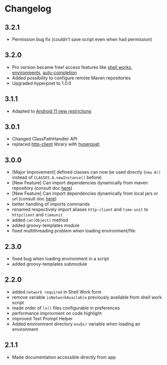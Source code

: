 # Changelog

## 3.2.1
- Permission bug fix (couldn't save script even when had permission)

## 3.2.0
- Pro version became free! access features like [shell works](https://tambapps.github.io/groovy-shell-user-manual/environments/), [environments](https://tambapps.github.io/groovy-shell-user-manual/shell-works/), [auto-completion](https://tambapps.github.io/groovy-shell-user-manual/auto-completion/)
- Added possibility to configure remote Maven repositories
- Upgraded hyperpoet to 1.0.0

## 3.1.1
- Adapted to [Android 11 new restrictions](https://developer.android.com/about/versions/11/privacy/storage#:~:text=Android%2011%20expands%20upon%20this,its%20data%20directory%20world%2Dreadable.)

## 3.0.1
- Changed ClassPathHandler API
- replaced [http-client](https://github.com/nelson888/java-rest-client) library with [hyperpoet](https://github.com/tambapps/hyperpoet)


## 3.0.0

- [Major Improvement] defined classes can now be used directly (`new A()` instead of `CLASSES.A.newInstance()` before)
- [New Feature] Can import dependencies dynamically from maven repository (consult doc [here](https://tambapps.github.io/groovy-shell-user-manual/dependency-management/dexgrape/))
- [New Feature] Can import dependencies dynamically from local jars or url (consult doc [here](https://tambapps.github.io/groovy-shell-user-manual/dependency-management/dexter/))
- better handling of imports commands
- renamed respectively import aliases `http-client` and `time-unit` to `httpclient` and `timeunit`
- added `cat(Object)` method
- added groovy-templates module
- fixed multithreading problem when loading environment/file


## 2.3.0
- fixed bug when loading environment in a script
- added groovy-templates submodule


## 2.2.0

- added `network required` in Shell Work form
- remove variable `isNetworkAvailable` previously available from shell work script
- made order of `ls()` files configurable in preferences
- performance improvment on code highlight
- improved Text Prompt Helper
- Added environment directory `envDir` variable when loading an environment

 
## 2.1.1

- Made documentation accessible directly from app
